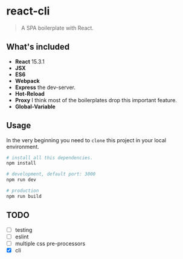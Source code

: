 # react-cli

> A SPA boilerplate with React.


## What's included
 - **React** 15.3.1
 - **JSX**
 - **ES6**
 - **Webpack**
 - **Express** the dev-server.
 - **Hot-Reload**
 - **Proxy** I think most of the boilerplates drop this important feature.
 - **Global-Variable**

## Usage

In the very beginning you need to `clone` this project in your local environment.
```bash
# install all this dependencies.
npm install

# development, default port: 3000
npm run dev

# production
npm run build
```


## TODO

- [ ] testing
- [ ] eslint
- [ ] multiple css pre-processors
- [x] cli
